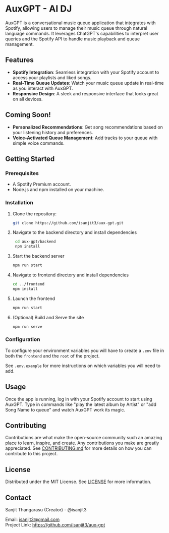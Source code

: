 # AuxGPT - AI DJ

AuxGPT is a conversational music queue application that integrates with Spotify, allowing users to manage their music queue through natural language commands. It leverages ChatGPT's capabilities to interpret user queries and the Spotify API to handle music playback and queue management.

## Features
- **Spotify Integration**: Seamless integration with your Spotify account to access your playlists and liked songs.
- **Real-Time Queue Updates**: Watch your music queue update in real-time as you interact with AuxGPT.
- **Responsive Design**: A sleek and responsive interface that looks great on all devices.

## Coming Soon!
- **Personalized Recommendations**: Get song recommendations based on your listening history and preferences.
- **Voice-Activated Queue Management**: Add tracks to your queue with simple voice commands.


## Getting Started

### Prerequisites

- A Spotify Premium account.
- Node.js and npm installed on your machine.

### Installation

1. Clone the repository:
   ```sh
   git clone https://github.com/isanjit3/aux-gpt.git
   ```
2. Navigate to the backend directory and install dependencies
   ```sh
    cd aux-gpt/backend
    npm install
   ```
3. Start the backend server
   ```sh
   npm run start
   ```
4. Navigate to frontend directory and install dependencies
   ```sh
   cd ../frontend
   npm install
   ```
5. Launch the frontend
   ```sh
   npm run start
   ```
6. (Optional) Build and Serve the site
   ```sh
   npm run serve
   ```

### Configuration
To configure your environment variables you will have to create a `.env` file in both the `frontend` and the `root` of the project.

See `.env.example` for more instructions on which variables you will need to add.

## Usage
Once the app is running, log in with your Spotify account to start using AuxGPT. Type in commands like "play the latest album by Artist" or "add Song Name to queue" and watch AuxGPT work its magic.

## Contributing
Contributions are what make the open-source community such an amazing place to learn, inspire, and create. Any contributions you make are greatly appreciated. See [CONTRIBUTING.md](`CONTRIBUTING.md`) for more details on how you can contribute to this project.

## License

Distributed under the MIT License. See [LICENSE](`LICENSE`) for more information.


## Contact
Sanjit Thangarasu (Creator) - @isanjit3

Email: isanjit3@gmail.com  
Project Link: https://github.com/isanjit3/aux-gpt

